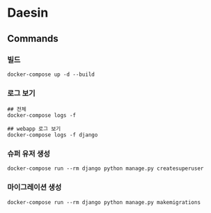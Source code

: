 # Daesin


## Commands

### 빌드
```shell
docker-compose up -d --build
```

### 로그 보기
```shell
## 전체
docker-compose logs -f

## webapp 로그 보기
docker-compose logs -f django
```

### 슈퍼 유저 생성
```shell
docker-compose run --rm django python manage.py createsuperuser
```

### 마이그레이션 생성
```shell
docker-compose run --rm django python manage.py makemigrations
```
